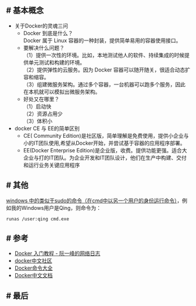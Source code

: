 ## \# 基本概念

-   关于Docker的灵魂三问
    -   Docker 到底是什么？  
        Docker 属于 Linux 容器的一种封装，提供简单易用的容器使用接口。  
    -   要解决什么问题？  
        （1）提供一次性的环境。比如，本地测试他人的软件、持续集成的时候提供单元测试和构建的环境。  
        （2）提供弹性的云服务。因为 Docker 容器可以随开随关，很适合动态扩容和缩容。  
        （3）组建微服务架构。通过多个容器，一台机器可以跑多个服务，因此在本机就可以模拟出微服务架构。  
    -   好处又在哪里？   
        （1）启动快  
        （2）资源占用少  
        （3）体积小  
-   docker CE 与 EE的简单区别
    -   CE( Community Edition)是社区版，简单理解是免费使用，提供小企业与小的IT团队使用,希望从Docker开始，并尝试基于容器的应用程序部署。
    -   EE(Docker Enterprise Edition)是企业版，收费。提供功能更强。适合大企业与打的IT团队。为企业开发和IT团队设计，他们在生产中构建、交付和运行业务关键应用程序


## \# 其他

[windows 中的类似于sudo的命令（在cmd中以另一个用户的身份运行命令）](https://www.cnblogs.com/vanwoos/p/9866352.html)，例如我的Windows用户是Qing，则命令为：  
```shell
runas /user:qing cmd.exe
```


## \# 参考

-   [Docker 入门教程 - 阮一峰的网络日志](http://www.ruanyifeng.com/blog/2018/02/docker-tutorial.html)  
-   [docker中文社区](https://www.docker.org.cn/index.html)
-   [Docker命令大全](https://blog.csphere.cn/archives/22)
-   [Docker中文文档](http://www.dockerinfo.net/document)


## \# 最后



